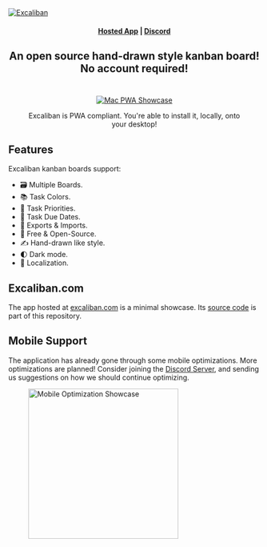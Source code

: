 <a href="https://excalidban.com/" target="_blank" rel="noopener">
  <picture>
    <source media="(prefers-color-scheme: dark)" alt="Excaliban" srcset="https://excaliban.commeta/excaliban_github_cover.png" />
    <img alt="Excaliban" src="https://excaliban.commeta/excaliban_github_cover.png" />
  </picture>
</a>

<h4 align="center">
  <a href="https://excaliban.com">Hosted App</a> |
  <a href="https://discord.gg/22SPJduh">Discord</a>
</h4>

<div align="center">
  <h2>
    An open source hand-drawn style kanban board! </br>
    No account required! </br>
  <br />
  </h2>
</div>

<div align="center">
  <figure>
    <a href="https://excaliban.com" target="_blank" rel="noopener">
      <img src="https://excaliban.commeta/showcase_mac.png" alt="Mac PWA Showcase" />
    </a>
    <figcaption>
      <p align="center">
        Excaliban is PWA compliant. You're able to install it, locally, onto your desktop!
      </p>
    </figcaption>
  </figure>
</div>

## Features

Excaliban kanban boards support:

-   🗃&nbsp;Multiple Boards.
-   📚&nbsp;Task Colors.
-   📢&nbsp;Task Priorities.
-   📆&nbsp;Task Due Dates.
-   💾&nbsp;Exports & Imports.
-   💯&nbsp;Free & Open-Source.
-   ✍️&nbsp;Hand-drawn like style.
-   🌓&nbsp;Dark mode.
-   👅&nbsp;Localization.

## Excaliban.com

The app hosted at [excaliban.com](https://excaliban.com) is a minimal showcase. Its [source code](https://github.com/AndrewOKC/Excaliban) is part of this repository.

## Mobile Support

The application has already gone through some mobile optimizations. More optimizations are planned! Consider joining the [Discord Server](https://discord.gg/22SPJduh), and sending us suggestions on how we should continue optimizing.

<div align="left">
  <figure>
    <a href="https://excaliban.com" target="_blank" rel="noopener">
      <img src="https://excaliban.commeta/showcase_iphone.PNG" alt="Mobile Optimization  Showcase" width=300/>
    </a>
  </figure>
</div>
